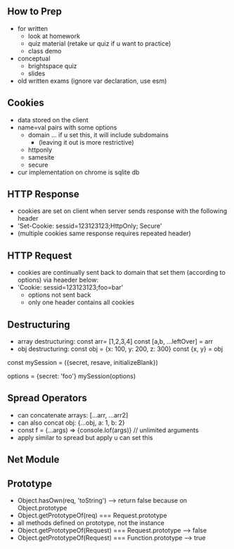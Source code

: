 ## How to Prep
* for written
    * look at homework
    * quiz material (retake ur quiz if u want to practice)
    * class demo
* conceptual
    * brightspace quiz
    * slides
* old written exams (ignore var declaration, use esm)

## Cookies
* data stored on the client
* name=val pairs with some options
    * domain ... if u set this, it will include subdomains
        * (leaving it out is more restrictive)
    * httponly
    * samesite
    * secure
* cur implementation on chrome is sqlite db

## HTTP Response
* cookies are set on client when server sends response with the following header
* 'Set-Cookie: sessid=123123123;HttpOnly; Secure'
* (multiple cookies same response requires repeated header)

## HTTP Request
* cookies are continually sent back to domain that set them (according to options) via heaeder below:
* 'Cookie: sessid=123123123;foo=bar'
    * options not sent back
    * only one header contains all cookies

## Destructuring
* array destructuring:
 const arr= [1,2,3,4]
 const [a,b, ...leftOver] = arr
* obj destructuring: 
 const obj = {x: 100, y: 200, z: 300}
 const {x, y} = obj

const mySession = ({secret, resave, initializeBlank})

options = {secret: 'foo'}
mySession(options)

## Spread Operators
* can concatenate arrays: [...arr, ...arr2]
* can also concat obj: {...obj, a: 1, b: 2}
* const f = (...args) => {console.lof(args)} // unlimited arguments
* apply similar to spread but apply u can set this

## Net Module

## Prototype
* Object.hasOwn(req, 'toString') --> return false because on Object.prototype
* Object.getPrototypeOf(req) === Request.prototype
* all methods defined on prototype, not the instance
* Object.getPrototypeOf(Request) === Request.prototype --> false
* Object.getPrototypeOf(Request) === Function.prototype --> true